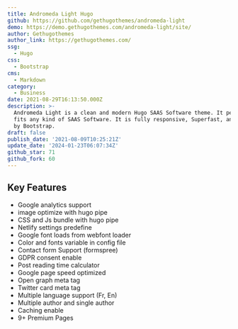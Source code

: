 ```yaml
---
title: Andromeda Light Hugo
github: https://github.com/gethugothemes/andromeda-light
demo: https://demo.gethugothemes.com/andromeda-light/site/
author: Gethugothemes
author_link: https://gethugothemes.com/
ssg:
  - Hugo
css:
  - Bootstrap
cms:
  - Markdown
category:
  - Business
date: 2021-08-29T16:13:50.000Z
description: >-
  Andromeda Light is a clean and modern Hugo SAAS Software theme. It perfectly
  fits any kind of SAAS Software. It is fully responsive, Superfast, and powered
  by Bootstrap.
draft: false
publish_date: '2021-08-09T10:25:21Z'
update_date: '2024-01-23T06:07:34Z'
github_star: 71
github_fork: 60
---
```


## Key Features

- Google analytics support
- image optimize with hugo pipe
- CSS and Js bundle with hugo pipe
- Netlify settings predefine
- Google font loads from webfont loader
- Color and fonts variable in config file
- Contact form Support (formspree)
- GDPR consent enable
- Post reading time calculator
- Google page speed optimized
- Open graph meta tag
- Twitter card meta tag
- Multiple language support (Fr, En)
- Multiple author and single author
- Caching enable
- 9+ Premium Pages

